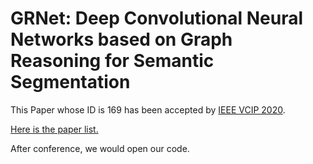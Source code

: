 # GRNet: Deep Convolutional Neural Networks based on Graph Reasoning for Semantic Segmentation

This Paper whose ID is 169 has been accepted by [IEEE VCIP 2020](http://www.vcip2020.org/).

[Here is the paper list.](http://www.vcip2020.org/paper_list.htm)

After conference, we would open our code.

